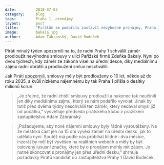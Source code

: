 ```yaml
---
date:         2018-07-03
category:     blog
tags:         Praha 1, pronájmy
layout:       post
title:        "Pirátům se podařilo zastavit nevýhodné pronájmy, Praha 1 nepřijde o desítky milionů" 
image:        bakala.jpg
author:       Adam Zábranský, David Bodeček
---
```


Piráti minulý týden upozornili na to, že radní Prahy 1 schválili záměr prodloužit nevýhodné smlouvy v ulici Pařížská firmě Zdeňka Bakaly. Nyní po dvou týdnech, kdy záměr ze zákona visel na úřední desce, díky mediálnímu zájmu radní obrátili a prodloužení smluv neschválili.

Jak Piráti [upozornili](https://praha.pirati.cz/praha-1-a-luxusni-pronajmy-luxury-brand-management.html), smlouvy měly být prodlouženy o 10 let, někde až do roku 2035, a kvůli nízkému nájemnému by tak Praha 1 přišla o desítky milionů korun. 
> „Je zřejmé, že radní chtěli smlouvy prodloužil a nakonec tak neučinili jen díky mediálnímu zájmu, který se nám podařilo vyvolat. Jinak by totiž před dvěma týdny neschválili ten záměr, který nedával smysl již od počátku,“ vysvětluje předseda pirátského klubu v pražském zastupitelstvu Adam Zábranský.

> „Požadujeme, aby nové nájemní smlouvy byly řádně vysoutěženy. Ne že městská část jen na 15 dní vyvěsí záměr na úřední desku, jak to udělala nyní. Soutěž má podle nás probíhat klidně i dva měsíce, inzerát by měl být vyvěšen na realitních webech a měly by být osloveny luxusní značky, které by o pronájem mohly mít zájem. Je nutné skoncovat s pronájmy jen přes úřední desku,“ shrnuje požadavky Pirátů kandidát do zastupitelstva Prahy 1 David Bodeček.
